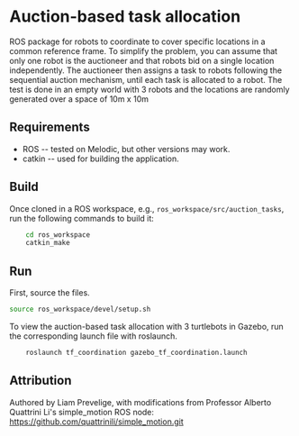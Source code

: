 # Auction-based task allocation

ROS package for robots to coordinate to cover specific locations in a common reference frame. To simplify the problem, you can assume that only one robot is the auctioneer and that robots bid on a single location independently. The auctioneer then assigns a task to robots following the sequential auction mechanism, until each task is allocated to a robot. The test is done in an empty world with 3 robots and the locations are randomly generated over a space of 10m x 10m

## Requirements
- ROS -- tested on Melodic, but other versions may work.
- catkin -- used for building the application.

## Build
Once cloned in a ROS workspace, e.g., `ros_workspace/src/auction_tasks`, run the following commands to build it:
```bash
	cd ros_workspace
	catkin_make
```
	
## Run
First, source the files. 
```bash
source ros_workspace/devel/setup.sh
```
To view the auction-based task allocation with 3 turtlebots in Gazebo, run the corresponding launch file with roslaunch.
```bash
    roslaunch tf_coordination gazebo_tf_coordination.launch
```

## Attribution
Authored by Liam Prevelige, with modifications from Professor Alberto Quattrini Li's simple_motion ROS node: https://github.com/quattrinili/simple_motion.git
